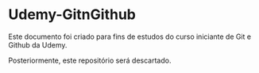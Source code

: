 # Udemy-GitnGithub

Este documento foi criado para fins de estudos do curso iniciante de Git e Github da Udemy.

Posteriormente, este repositório será descartado.